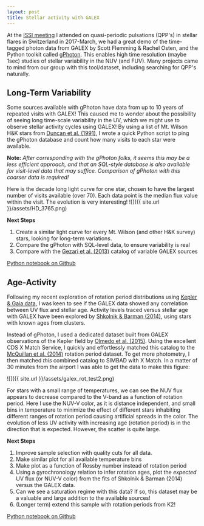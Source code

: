 ```yaml
---
layout: post
title: Stellar activity with GALEX
---
```


At the [ISSI meeting](http://www.issibern.ch/teams/quasistellflare/) I attended on quasi-periodic pulsations (QPP's) in stellar flares in Switzerland in 2017-March, we had a great demo of the time-tagged photon data from GALEX by Scott Flemming & Rachel Osten, and the Python toolkit called [gPhoton](https://github.com/cmillion/gPhoton). This enables high time resolution (maybe 1sec) studies of stellar variability in the NUV (and FUV). Many projects came to mind from our group with this tool/dataset, including searching for QPP's naturally.

## Long-Term Variability
Some sources available with gPhoton have data from up to 10 years of repeated visits with GALEX! This caused me to wonder about the possibility of seeing long time-scale variability in the UV, which we might use to observe stellar activity cycles using GALEX! By using a list of Mt. Wilson H&K stars from [Duncan et al. (1991)](http://adsabs.harvard.edu/abs/1991ApJS...76..383D), I wrote a quick Python script to ping the gPhoton database and count how many visits to each star were available.

**Note:** *After corresponding with the gPhoton folks, it seems this may be a less efficient approach, and that an SQL-style database is also available for visit-level data that may suffice. Comparison of gPhoton with this coarser data is required!*

Here is the decade long light curve for one star, chosen to have the largest number of visits available (over 70). Each data point is the median flux value within the visit. The evolution is very interesting!
![]({{ site.url }}/assets/HD_3765.png)

**Next Steps**
1. Create a similar light curve for every Mt. Wilson (and other H&K survey) stars, looking for long-term variations.
2. Compare the gPhoton with SQL-level data, to ensure variability is real
3. Compare with the [Gezari et al. (2013)](http://adsabs.harvard.edu/abs/2013ApJ...766...60G) catalog of variable GALEX sources

[Python notebook on Github](https://github.com/jradavenport/GALEX_MtWilson)

## Age-Activity

Following my recent exploration of rotation period distributions using [Kepler & Gaia data](https://arxiv.org/abs/1610.08563), I was keen to see if the GALEX data showed any correlation between UV flux and stellar age. Activity levels traced versus stellar age with GALEX have been explored by [Shkolnik & Barman (2014)](http://adsabs.harvard.edu/abs/2014AJ....148...64S), using stars with known ages from clusters.

Instead of gPhoton, I used a dedicated dataset built from GALEX observations of the Kepler field by [Olmedo et al. (2015)](http://adsabs.harvard.edu/abs/2015ApJ...813..100O). Using the excellent CDS X Match Service, I quickly and effortlessly matched this catalog to the [McQuillan et al. (2014)](http://adsabs.harvard.edu/abs/2014ApJS..211...24M) rotation period dataset. To get more photometry, I then matched *this* combined catalog to SIMBAD with X Match. In a matter of 30 minutes from the airport I was able to get the data to make this figure:

![]({{ site.url }}/assets/galex_rot_test2.png)

For stars with a small range of temperatures, we can see the NUV flux appears to decrease compared to the V-band as a function of rotation period. Here I use the NUV-V color, as it is distance independent, and small bins in temperature to minimize the effect of different stars inhabiting different ranges of rotation period causing artificial spreads in the color. The evolution of less UV activity with increasing age (rotation period) is in the direction that is expected. However, the scatter is quite large.

**Next Steps**
1. Improve sample selection with quality cuts for all data.
2. Make similar plot for all available temperature bins
3. Make plot as a function of Rossby number instead of rotation period
4. Using a gyrochronology relation to infer rotation ages, plot the *expected* UV flux (or NUV-V color) from the fits of Shkolnik & Barman (2014) versus the GALEX data.
5. Can we see a saturation regime with this data? If so, this dataset may be a valuable and large addition to the available sources!
6. (Longer term) extend this sample with rotation periods from K2!

[Python notebook on Github](https://github.com/jradavenport/GALEX_rot/blob/master/explore.ipynb)
